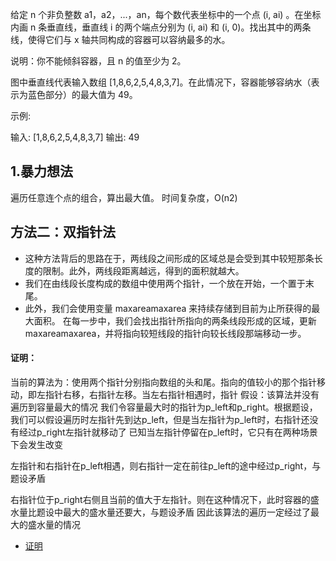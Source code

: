 给定 n 个非负整数 a1，a2，...，an，每个数代表坐标中的一个点 (i, ai) 。在坐标内画 n 条垂直线，垂直线 i 的两个端点分别为 (i, ai) 和 (i, 0)。找出其中的两条线，使得它们与 x 轴共同构成的容器可以容纳最多的水。

说明：你不能倾斜容器，且 n 的值至少为 2。



图中垂直线代表输入数组 [1,8,6,2,5,4,8,3,7]。在此情况下，容器能够容纳水（表示为蓝色部分）的最大值为 49。

 
示例:

输入: [1,8,6,2,5,4,8,3,7]
输出: 49

## 1.暴力想法
遍历任意连个点的组合，算出最大值。
时间复杂度，O(n2)

## 方法二：双指针法
- 这种方法背后的思路在于，两线段之间形成的区域总是会受到其中较短那条长度的限制。此外，两线段距离越远，得到的面积就越大。
- 我们在由线段长度构成的数组中使用两个指针，一个放在开始，一个置于末尾。
- 此外，我们会使用变量 maxareamaxarea 来持续存储到目前为止所获得的最大面积。 在每一步中，我们会找出指针所指向的两条线段形成的区域，更新 maxareamaxarea，并将指向较短线段的指针向较长线段那端移动一步。


#### 证明：
当前的算法为：使用两个指针分别指向数组的头和尾。指向的值较小的那个指针移动，即左指针右移，右指针左移。当左右指针相遇时，指针
假设：该算法并没有遍历到容量最大的情况
我们令容量最大时的指针为p_left和p_right。根据题设，我们可以假设遍历时左指针先到达p_left，但是当左指针为p_left时，右指针还没有经过p_right左指针就移动了
已知当左指针停留在p_left时，它只有在两种场景下会发生改变

左指针和右指针在p_left相遇，则右指针一定在前往p_left的途中经过p_right，与题设矛盾

右指针位于p_right右侧且当前的值大于左指针。则在这种情况下，此时容器的盛水量比题设中最大的盛水量还要大，与题设矛盾
因此该算法的遍历一定经过了最大的盛水量的情况
- [证明](https://blog.csdn.net/haoyutiangang/article/details/79874574)